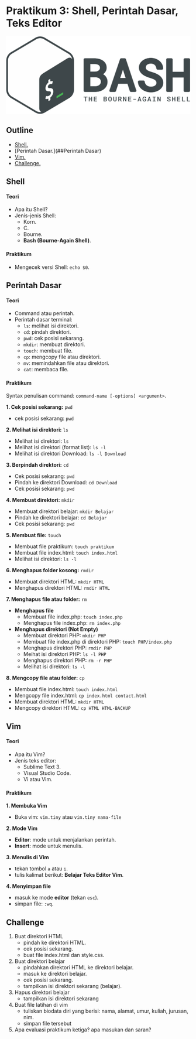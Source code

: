 # Praktikum 3: Shell, Perintah Dasar, Teks Editor

![bash](img/bash.png)

## Outline

- [Shell.](##Shell)
- [Perintah Dasar.](##Perintah Dasar)
- [Vim.](##Vim)
- [Challenge.](##Challenge)

## Shell

#### Teori

- Apa itu Shell?
- Jenis-jenis Shell:
  - Korn.
  - C.
  - Bourne.
  - **Bash (Bourne-Again Shell)**.

#### Praktikum

- Mengecek versi Shell: `echo $0`.

## Perintah Dasar

#### Teori

- Command atau perintah.
- Perintah dasar terminal:
  - `ls`: melihat isi direktori.
  - `cd`: pindah direktori.
  - `pwd`: cek posisi sekarang.
  - `mkdir`: membuat direktori.
  - `touch`: membuat file.
  - `cp`: mengcopy file atau direktori.
  - `mv`: memindahkan file atau direktori.
  - `cat`: membaca file.

#### Praktikum

Syntax penulisan command: `command-name [-options] <argument>`.

**1. Cek posisi sekarang:** `pwd`

- cek posisi sekarang: `pwd`

**2. Melihat isi direktori:** `ls`

- Melihat isi direktori: `ls`
- Melihat isi direktori (format list): `ls -l`
- Melihat isi direktori Download: `ls -l Download`

**3. Berpindah direktori:** `cd`

- Cek posisi sekarang: `pwd`
- Pindah ke direktori Download: `cd Download`
- Cek posisi sekarang: `pwd`

**4. Membuat direktori:** `mkdir`

- Membuat direktori belajar: `mkdir Belajar`
- Pindah ke direktori belajar: `cd Belajar`
- Cek posisi sekarang: `pwd`

**5. Membuat file:** `touch`

- Membuat file praktikum: `touch praktikum`
- Membuat file index.html: `touch index.html`
- Melihat isi direktori: `ls -l`

**6. Menghapus folder kosong:** `rmdir`

- Membuat direktori HTML: `mkdir HTML`
- Menghapus direktori HTML: `rmdir HTML`

**7. Menghapus file atau folder:** `rm`

- **Menghapus file**
  - Membuat file index.php: `touch index.php`
  - Menghapus file index.php: `rm index.php`
- **Menghapus direktori (Not Empty)**
  - Membuat direktori PHP: `mkdir PHP`
  - Membuat file index.php di direktori PHP: `touch PHP/index.php`
  - Menghapus direktori PHP: `rmdir PHP`
  - Meihat isi direktori PHP: `ls -l PHP`
  - Menghapus direktori PHP: `rm -r PHP`
  - Melihat isi direktori: `ls -l`

**8. Mengcopy file atau folder:** `cp`

- Membuat file index.html: `touch index.html`
- Mengcopy file index.html: `cp index.html contact.html`
- Membuat direktori HTML: `mkdir HTML`
- Mengcopy direktori HTML: `cp HTML HTML-BACKUP`

## Vim

#### Teori

- Apa itu Vim?
- Jenis teks editor:
  - Sublime Text 3.
  - Visual Studio Code.
  - Vi atau Vim.

#### Praktikum

**1. Membuka Vim**

- Buka vim: `vim.tiny` atau `vim.tiny nama-file`

**2. Mode Vim**

- **Editor**: mode untuk menjalankan perintah.
- **Insert**: mode untuk menulis.

**3. Menulis di Vim**

- tekan tombol `a` atau `i`.
- tulis kalimat berikut: **Belajar Teks Editor Vim**.

**4. Menyimpan file**

- masuk ke mode **editor** (tekan `esc`).
- simpan file: `:wq`.

## Challenge

1. Buat direktori HTML
   - pindah ke direktori HTML.
   - cek posisi sekarang.
   - buat file index.html dan style.css.
2. Buat direktori belajar
   - pindahkan direktori HTML ke direktori belajar.
   - masuk ke direktori belajar.
   - cek posisi sekarang.
   - tampilkan isi direktori sekarang (belajar).
3. Hapus direktori belajar
   - tampilkan isi direktori sekarang
4. Buat file latihan di vim
   - tuliskan biodata diri yang berisi: nama, alamat, umur, kuliah, jurusan, nim.
   - simpan file tersebut
5. Apa evaluasi praktikum ketiga? apa masukan dan saran?